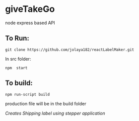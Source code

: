 # giveTakeGo
node express based API

## To Run:

```
git clone https://github.com/jolaya182/reactLabelMaker.git
```

In src folder:
```
npm  start
```

## To build:
```
npm run-script build
```
production file will be in the build folder

_Creates Shipping label using stepper application_